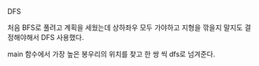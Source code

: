 DFS

처음 BFS로 풀려고 계획을 세웠는데 상하좌우 모두 가야하고 지형을 깎을지 말지도 결정해야해서 DFS 사용했다.

main 함수에서 가장 높은 봉우리의 위치를 찾고 한 쌍 씩 dfs로 넘겨준다.